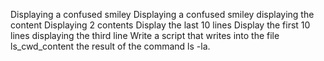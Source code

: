 Displaying a confused smiley
Displaying a confused smiley
displaying the content
Displaying 2 contents
Display the last 10 lines
Display the first 10 lines
displaying the third line
Write a script that writes into the file ls_cwd_content the result of the command ls -la.
